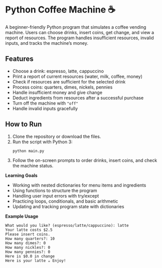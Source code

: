 # Python Coffee Machine ☕  

A beginner-friendly Python program that simulates a coffee vending machine. Users can choose drinks, insert coins, get change, and view a report of resources. The program handles insufficient resources, invalid inputs, and tracks the machine’s money.  

## Features
- Choose a drink: espresso, latte, cappuccino  
- Print a report of current resources (water, milk, coffee, money)  
- Check if resources are sufficient for the selected drink  
- Process coins: quarters, dimes, nickels, pennies  
- Handle insufficient money and give change  
- Deduct ingredients from resources after a successful purchase  
- Turn off the machine with `"off"`  
- Handle invalid inputs gracefully  

## How to Run
1. Clone the repository or download the files.  
2. Run the script with Python 3:
   ```bash
   python main.py
   ```
3. Follow the on-screen prompts to order drinks, insert coins, and check the machine status.

**Learning Goals**

- Working with nested dictionaries for menu items and ingredients
- Using functions to structure the program
- Handling user input errors with try/except
- Practicing loops, conditionals, and basic arithmetic
- Updating and tracking program state with dictionaries

**Example Usage**
```
What would you like? (espresso/latte/cappuccino): latte
Your latte costs $2.5
Please insert coins.
How many quarters?: 10
How many dimes?: 0
How many nickles?: 0
How many pennies?: 0
Here is $0.0 in change
Here is your latte ☕ Enjoy!
```